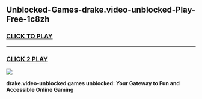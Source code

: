 
## Unblocked-Games-drake.video-unblocked-Play-Free-1c8zh
<h3>
<a href="https://premium76.site?title=drake.video-unblocked&ref=21A">CLICK TO PLAY</a></h3>
<hr>

<h3>
<a href="https://premium76.site?title=drake.video-unblocked&ref=21A">CLICK 2 PLAY</a>
  
</h3>

<a href="https://premium76.site?title=drake.video-unblocked&ref=21A"><img src="https://clearcache.store/games.png"></a>


**drake.video-unblocked games unblocked: Your Gateway to Fun and Accessible Online Gaming**
